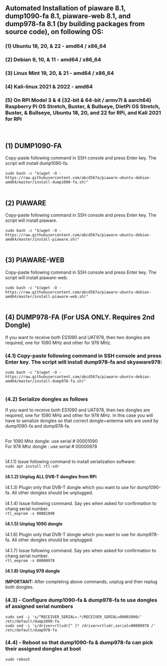 ## Automated Installation of piaware 8.1, dump1090-fa 8.1, piaware-web 8.1, and dump978-fa 8.1 (by building packages from source code), on following OS: </br>

### (1) Ubuntu 18, 20, & 22 - amd64 / x86_64 </br>
### (2) Debian 9, 10, & 11 - amd64 / x86_64 </br>
### (3) Linux Mint 19, 20, & 21 - amd64 / x86_64 </br>
### (4) Kali-linux 2021 & 2022 - amd64 </br>
### (5) On RPI Model 3 & 4 (32-bit & 64-bit / armv7l & aarch64) Raspberry Pi OS Stretch, Buster, & Bullseye, DietPi OS Stretch, Buster, & Bullseye, Ubuntu 18, 20, and 22 for RPi, and Kali 2021 for RPi 
</br>

## (1) DUMP1090-FA
Copy-paste following command in SSH console and press Enter key. The script will install dump1090-fa. </br></br>
`sudo bash -c "$(wget -O - https://raw.githubusercontent.com/abcd567a/piaware-ubuntu-debian-amd64/master/install-dump1090-fa.sh)" `</br></br>


## (2) PIAWARE 
Copy-paste following command in SSH console and press Enter key. The script will install piaware. </br></br>
`sudo bash -c "$(wget -O - https://raw.githubusercontent.com/abcd567a/piaware-ubuntu-debian-amd64/master/install-piaware.sh)" `</br></br>

## (3) PIAWARE-WEB
Copy-paste following command in SSH console and press Enter key. The script will install piaware-web. </br></br>
`sudo bash -c "$(wget -O - https://raw.githubusercontent.com/abcd567a/piaware-ubuntu-debian-amd64/master/install-piaware-web.sh)" `</br></br>


## (4) DUMP978-FA (For USA ONLY. Requires 2nd Dongle)
If you want to receive both ES1090 and UAT978, then two dongles are required, one for 1090 MHz and other for 978 MHz. </br>
### (4.1) Copy-paste following command in SSH console and press Enter key. The script will install dump978-fa and skyaware978: </br>
`sudo bash -c "$(wget -O - https://raw.githubusercontent.com/abcd567a/piaware-ubuntu-debian-amd64/master/install-dump978-fa.sh)" `</br></br>

### (4.2) Serialize dongles as follows </br>
If you want to receive both ES1090 and UAT978, then two dongles are required, one for 1090 MHz and other for 978 MHz. In this case you will have to serialize dongles so that correct dongle+antenna sets are used by dump1090-fa and dump978-fa. </br></br>

For 1090 Mhz dongle: use serial # 00001090 </br>
For 978 Mhz dongle : use serial # 00000978 </br></br>


(4.1.1) Issue following command to install serialization software: </br>
`sudo apt install rtl-sdr` </br></br>
**(4.1.2) Unplug ALL DVB-T dongles from RPi** </br></br>
(4.1.3) Plugin only that DVB-T dongle which you want to use for dump1090-fa. All other dongles should be unplugged. </br></br>
(4.1.4) Issue following command. Say yes when asked for confirmation to chang serial number. </br>
`rtl_eeprom -s 00001090` </br></br>
**(4.1.5) Unplug 1090 dongle** </br></br>
(4.1.6) Plugin only that DVB-T dongle which you want to use for dump978-fa. All other dongles should be unplugged. </br></br>
(4.1.7) Issue following command. Say yes when asked for confirmation to chang serial number. </br>
`rtl_eeprom -s 00000978` </br></br>
**(4.1.8) Unplug 978 dongle** </br></br>
**IMPORTANT:** After completing above commands, unplug and then replug both dongles. </br>

### (4.3) - Configure dump1090-fa & dump978-fa to use dongles of assigned serial numbers </br>
```
sudo sed -i 's/^RECEIVER_SERIAL=.*/RECEIVER_SERIAL=00001090/' /etc/default/dump1090-fa  
sudo sed -i 's/driver=rtlsdr[^ ]* /driver=rtlsdr,serial=00000978 /' /etc/default/dump978-fa  
```

### (4.4) - Reboot so that dump1090-fa & dump978-fa can pick their assigned dongles at boot </br>

`sudo reboot `   </br>



